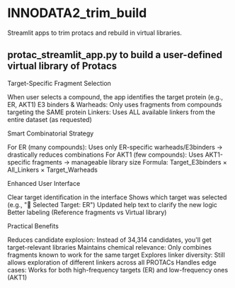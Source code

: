 # INNODATA2_trim_build
Streamlit apps to trim protacs and rebuild in virtual libraries.



## protac_streamlit_app.py to build a user-defined virtual library of Protacs

Target-Specific Fragment Selection

When user selects a compound, the app identifies the target protein (e.g., ER, AKT1)
E3 binders & Warheads: Only uses fragments from compounds targeting the SAME protein
Linkers: Uses ALL available linkers from the entire dataset (as requested)

Smart Combinatorial Strategy

For ER (many compounds): Uses only ER-specific warheads/E3binders → drastically reduces combinations
For AKT1 (few compounds): Uses AKT1-specific fragments → manageable library size
Formula: Target_E3binders × All_Linkers × Target_Warheads

Enhanced User Interface

Clear target identification in the interface
Shows which target was selected (e.g., "🎯 Selected Target: ER")
Updated help text to clarify the new logic
Better labeling (Reference fragments vs Virtual library)

Practical Benefits

Reduces candidate explosion: Instead of 34,314 candidates, you'll get target-relevant libraries
Maintains chemical relevance: Only combines fragments known to work for the same target
Explores linker diversity: Still allows exploration of different linkers across all PROTACs
Handles edge cases: Works for both high-frequency targets (ER) and low-frequency ones (AKT1)
